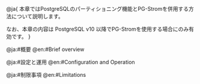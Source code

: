 @ja{
本章ではPostgreSQLのパーティショニング機能とPG-Stromを併用する方法について説明します。

なお、本章の内容は PostgreSQL v10 以降でPG-Stromを使用する場合にのみ有効です。
}

@ja:#概要
@en:#Brief overview









@ja:#設定と運用
@en:#Configuration and Operation




@ja:#制限事項
@en:#Limitations





